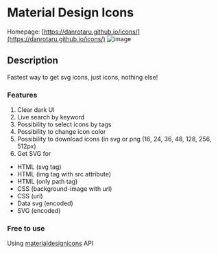 # Material Design Icons
Homepage: [https://danrotaru.github.io/icons/](https://danrotaru.github.io/icons/)
![image](https://user-images.githubusercontent.com/7759507/170146720-853a0361-15e0-4c25-8c05-0a6d3b9482b2.png)


## Description
Fastest way to get svg icons, just icons, nothing else!

### Features
1. Clear dark UI
2. Live search by keyword
3. Possibility to select icons by tags
4. Possibility to change icon color
5. Possibility to download icons (in svg or png (16, 24, 36, 48, 128, 256, 512px)
6. Get SVG for
- HTML (svg tag)
- HTML (img tag with src attribute)
- HTML (only path tag)
- CSS (background-image with url)
- CSS (url)
- Data svg (encoded)
- SVG (encoded)


### Free to use
Using [materialdesignicons](https://materialdesignicons.com/) API
